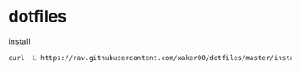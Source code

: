 # dotfiles

install
```bash
curl -L https://raw.githubusercontent.com/xaker00/dotfiles/master/install.sh | bash
```
